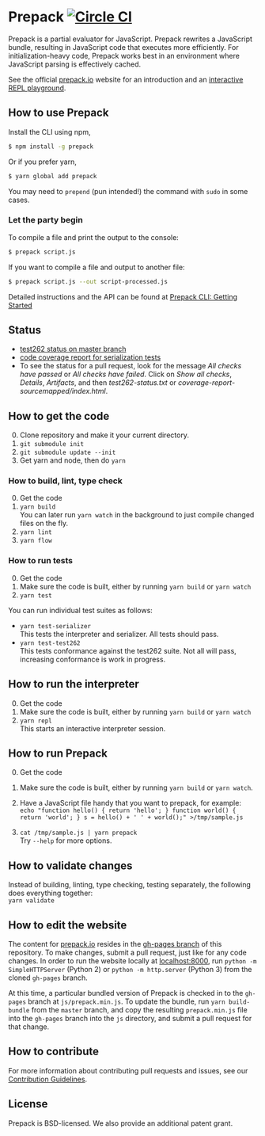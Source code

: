 # Prepack [![Circle CI](https://circleci.com/gh/facebook/prepack.png?style=shield&circle-token=1109197a81e634fd06e162c25d309a420585acd5)](https://circleci.com/gh/facebook/prepack)

Prepack is a partial evaluator for JavaScript. Prepack rewrites a JavaScript bundle, resulting in JavaScript code that executes more efficiently.
For initialization-heavy code, Prepack works best in an environment where JavaScript parsing is effectively cached.

See the official [prepack.io](http://prepack.io) website for an introduction and an [interactive REPL playground](http://prepack.io/repl.html).

## How to use Prepack

Install the CLI using npm,

```bash
$ npm install -g prepack
```
Or if you prefer yarn,

```bash
$ yarn global add prepack
```
You may need to `prepend` (pun intended!) the command with `sudo` in some cases.

### Let the party begin

To compile a file and print the output to the console:

```bash
$ prepack script.js
```

If you want to compile a file and output to another file:

```bash
$ prepack script.js --out script-processed.js
```

Detailed instructions and the API can be found at [Prepack CLI: Getting Started](https://prepack.io/getting-started.html)

## Status

- [test262 status on master branch](https://circleci.com/api/v1/project/facebook/prepack/latest/artifacts/0/$CIRCLE_ARTIFACTS/test262-status.txt?branch=master)
- [code coverage report for serialization tests](https://circleci.com/api/v1/project/facebook/prepack/latest/artifacts/0/$CIRCLE_ARTIFACTS/coverage-report-sourcemapped/index.html?branch=master)
- To see the status for a pull request, look for the message *All checks have passed* or *All checks have failed*. Click on *Show all checks*, *Details*, *Artifacts*, and then *test262-status.txt* or *coverage-report-sourcemapped/index.html*.

## How to get the code

0. Clone repository and make it your current directory.
1. `git submodule init`
2. `git submodule update --init`
3. Get yarn and node, then do
   `yarn`

### How to build, lint, type check

0. Get the code
1. `yarn build`  
   You can later run `yarn watch` in the background to just compile changed files on the fly.
2. `yarn lint`
3. `yarn flow`

### How to run tests

0. Get the code
1. Make sure the code is built, either by running `yarn build` or `yarn watch`
2. `yarn test`

You can run individual test suites as follows:
- `yarn test-serializer`  
  This tests the interpreter and serializer. All tests should pass.
- `yarn test-test262`  
  This tests conformance against the test262 suite. Not all will pass, increasing conformance is work in progress.

## How to run the interpreter

0. Get the code
1. Make sure the code is built, either by running `yarn build` or `yarn watch`
2. `yarn repl`  
   This starts an interactive interpreter session.

## How to run Prepack

0. Get the code
1. Make sure the code is built, either by running `yarn build` or `yarn watch`.
2. Have a JavaScript file handy that you want to prepack, for example:  
   `echo "function hello() { return 'hello'; } function world() { return 'world'; } s = hello() + ' ' + world();" >/tmp/sample.js`

3. `cat /tmp/sample.js | yarn prepack`  
   Try `--help` for more options.

## How to validate changes

Instead of building, linting, type checking, testing separately, the following does everything together:  
`yarn validate`

## How to edit the website

The content for [prepack.io](http://prepack.io) resides in the [gh-pages branch](https://github.com/facebook/prepack/tree/gh-pages) of this repository. To make changes, submit a pull request, just like for any code changes. In order to run the website locally at [localhost:8000](http://localhost:8000), run `python -m SimpleHTTPServer` (Python 2) or `python -m http.server` (Python 3) from the cloned `gh-pages` branch.

At this time, a particular bundled version of Prepack is checked in to the `gh-pages` branch at `js/prepack.min.js`. To update the bundle, run `yarn build-bundle` from the `master` branch, and copy the resulting `prepack.min.js` file into the `gh-pages` branch into the `js` directory, and submit a pull request for that change.

## How to contribute

For more information about contributing pull requests and issues, see our [Contribution Guidelines](./CONTRIBUTING.md).

## License

Prepack is BSD-licensed. We also provide an additional patent grant.
